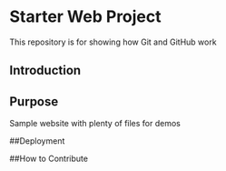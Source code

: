 # Starter Web Project

This repository is for showing how Git and GitHub work

## Introduction

## Purpose

Sample website with plenty of files for demos

##Deployment



##How to Contribute
